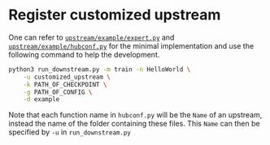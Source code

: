 # Register customized upstream

One can refer to [`upstream/example/expert.py`](./expert.py) and [`upstream/example/hubconf.py`](./hubconf.py) for the minimal implementation and use the following command to help the development.

```bash
python3 run_downstream.py -m train -n HelloWorld \
    -u customized_upstream \
    -k PATH_OF_CHECKPOINT \
    -g PATH_OF_CONFIG \
    -d example
```

Note that each function name in `hubconf.py` will be the `Name` of an upstream, instead the name of the folder containing these files. This `Name` can then be specified by `-u` in `run_downstream.py`
